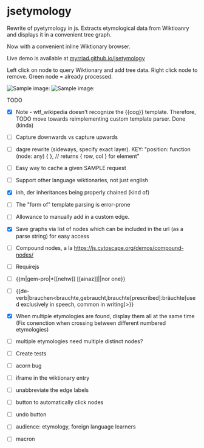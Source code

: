 # jsetymology

Rewrite of pyetymology in js. 
Extracts etymological data from Wiktioanry and displays it in a convenient tree graph.

Now with a convenient inline Wiktionary browser.

Live demo is available at [myrriad.github.io/jsetymology](myrriad.github.io/jsetymology)

Left click on node to query Wiktionary and add tree data.
Right click node to remove.
Green node = already processed.

![Sample image: ](https://github.com/myrriad/jsetymology/blob/master/ballena2.png?raw=true)
![Sample image: ](https://github.com/myrriad/jsetymology/blob/master/course.png?raw=true)


TODO
 - [x] Note - wtf_wikipedia doesn't recognize the {{cog}} template. Therefore, TODO move towards reimplementing custom template parser. Done (kinda)
 - [ ] Capture downwards vs capture upwards
 - [ ] dagre rewrite (sideways, specify exact layer). KEY: "position: function (node: any) { }, // returns { row, col } for element"
 - [ ] Easy way to cache a given SAMPLE request
 - [ ] Support other language wiktionaries, not just english
 - [x] inh, der inheritances being properly chained (kind of)
 - [ ] The "form of" template parsing is error-prone
 - [ ] Allowance to manually add in a custom edge.
 - [x] Save graphs via list of nodes which can be included in the url (as a parse string) for easy access
 - [ ] Compound nodes, a la https://js.cytoscape.org/demos/compound-nodes/
 - [ ] Requirejs
 - [ ] {{m|gem-pro|*[[nehw]] [[ainaz]]||nor one}}
 - [ ] {{de-verb|brauchen<brauchte,gebraucht,brauchte[prescribed]:bräuchte[used exclusively in speech, common in writing]>}}
 - [x] When multiple etymologies are found, display them all at the same time (Fix conenction when crossing between different numbered etymologies)
 - [ ] multiple etymologies need multiple distinct nodes?
 - [ ] Create tests
 - [ ] acorn bug
 - [ ] iframe in the wiktionary entry
 - [ ] unabbreviate the edge labels
 - [ ] button to automatically click nodes
 - [ ] undo button
 - [ ] audience: etymology, foreign language learners
 - [ ] macron
 